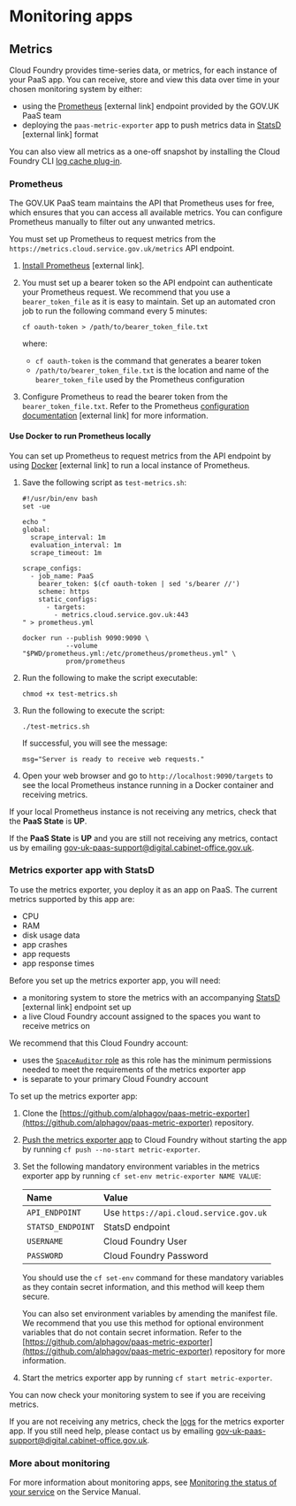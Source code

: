 # Monitoring apps

## Metrics

Cloud Foundry provides time-series data, or metrics, for each instance of your PaaS app. You can receive, store and view this data over time in your chosen monitoring system by either:

- using the [Prometheus](https://prometheus.io/) [external link] endpoint provided by the GOV.UK PaaS team
- deploying the `paas-metric-exporter` app to push metrics data in [StatsD](https://github.com/etsy/statsd/wiki) [external link] format

You can also view all metrics as a one-off snapshot by installing the Cloud Foundry CLI [log cache plug-in](https://github.com/cloudfoundry/log-cache-cli#installing-plugin).

### Prometheus

The GOV.UK PaaS team maintains the API that Prometheus uses for free, which ensures that you can access all available metrics. You can configure Prometheus manually to filter out any unwanted metrics.

You must set up Prometheus to request metrics from the `https://metrics.cloud.service.gov.uk/metrics` API endpoint.

1. [Install Prometheus](https://prometheus.io/docs/prometheus/latest/getting_started/) [external link].

1. You must set up a bearer token so the API endpoint can authenticate your Prometheus request. We recommend that you use a `bearer_token_file` as it is easy to maintain. Set up an automated cron job to run the following command every 5 minutes:

	```
	cf oauth-token > /path/to/bearer_token_file.txt
	```

	where:
	- `cf oauth-token` is the command that generates a bearer token
	- `/path/to/bearer_token_file.txt` is the location and name of the `bearer_token_file` used by the Prometheus configuration

1. Configure Prometheus to read the bearer token from the `bearer_token_file.txt`. Refer to the Prometheus [configuration documentation](https://prometheus.io/docs/prometheus/latest/configuration/configuration/#ingress) [external link] for more information.

#### Use Docker to run Prometheus locally

You can set up Prometheus to request metrics from the API endpoint by using [Docker](https://www.docker.com/) [external link] to run a local instance of Prometheus.

1. Save the following script as `test-metrics.sh`:

	```
	#!/usr/bin/env bash
	set -ue

	echo "
	global:
	  scrape_interval: 1m
	  evaluation_interval: 1m
	  scrape_timeout: 1m

	scrape_configs:
	  - job_name: PaaS
	    bearer_token: $(cf oauth-token | sed 's/bearer //')
	    scheme: https
	    static_configs:
	      - targets:
	        - metrics.cloud.service.gov.uk:443
	" > prometheus.yml

	docker run --publish 9090:9090 \
	           --volume "$PWD/prometheus.yml:/etc/prometheus/prometheus.yml" \
	           prom/prometheus
	```

1. Run the following to make the script executable:

	```
	chmod +x test-metrics.sh
	```

1. Run the following to execute the script:

	```
	./test-metrics.sh
	```

	If successful, you will see the message:

	```
	msg="Server is ready to receive web requests."
	```

1. Open your web browser and go to `http://localhost:9090/targets` to see the local Prometheus instance running in a Docker container and receiving metrics.

If your local Prometheus instance is not receiving any metrics, check that the __PaaS State__ is __UP__.

If the __PaaS State__ is __UP__ and you are still not receiving any metrics, contact us by emailing [gov-uk-paas-support@digital.cabinet-office.gov.uk](mailto:gov-uk-paas-support@digital.cabinet-office.gov.uk).

### Metrics exporter app with StatsD

To use the metrics exporter, you deploy it as an app on PaaS. The current metrics supported by this app are:

- CPU
- RAM
- disk usage data
- app crashes
- app requests
- app response times

Before you set up the metrics exporter app, you will need:

- a monitoring system to store the metrics with an accompanying [StatsD](https://github.com/etsy/statsd/wiki) [external link] endpoint set up
- a live Cloud Foundry account assigned to the spaces you want to receive metrics on

We recommend that this Cloud Foundry account:

- uses the [`SpaceAuditor` role](/orgs_spaces_users.html#space-auditor) as this role has the minimum permissions needed to meet the requirements of the metrics exporter app
- is separate to your primary Cloud Foundry account

To set up the metrics exporter app:

1. Clone the [https://github.com/alphagov/paas-metric-exporter](https://github.com/alphagov/paas-metric-exporter) repository.
1. [Push the metrics exporter app](/deploying_apps.html#deployment-overview) to Cloud Foundry without starting the app by running `cf push --no-start metric-exporter`.
1. Set the following mandatory environment variables in the metrics exporter app by running `cf set-env metric-exporter NAME VALUE`:

	|Name|Value|
	|:---|:---|
	|`API_ENDPOINT`|Use `https://api.cloud.service.gov.uk`|
	|`STATSD_ENDPOINT`|StatsD endpoint|
	|`USERNAME`|Cloud Foundry User|
	|`PASSWORD`|Cloud Foundry Password|

	You should use the `cf set-env` command for these mandatory variables as they contain secret information, and this method will keep them secure.

	You can also set environment variables by amending the manifest file. We recommend that you use this method for optional environment variables that do not contain secret information. Refer to the [https://github.com/alphagov/paas-metric-exporter](https://github.com/alphagov/paas-metric-exporter) repository for more information.

1. Start the metrics exporter app by running `cf start metric-exporter`.

You can now check your monitoring system to see if you are receiving metrics.

If you are not receiving any metrics, check the [logs](/monitoring_apps.html#logs) for the metrics exporter app. If you still need help, please contact us by emailing [gov-uk-paas-support@digital.cabinet-office.gov.uk](mailto:gov-uk-paas-support@digital.cabinet-office.gov.uk).

### More about monitoring

For more information about monitoring apps, see [Monitoring the status of your service](https://www.gov.uk/service-manual/technology/monitoring-the-status-of-your-service) on the Service Manual.
